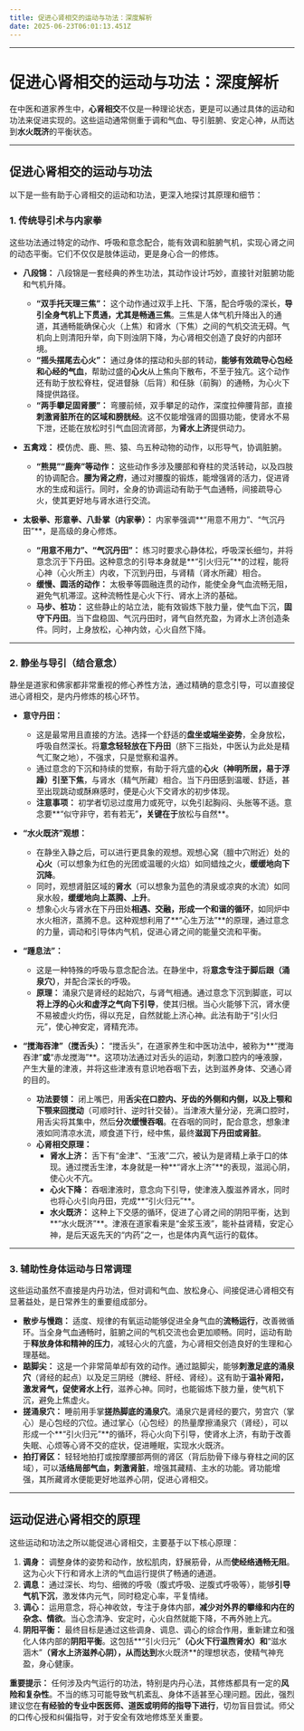 ```yaml
---
title: 促进心肾相交的运动与功法：深度解析
date: 2025-06-23T06:01:13.451Z
---
```



---

# 促进心肾相交的运动与功法：深度解析

在中医和道家养生中，**心肾相交**不仅是一种理论状态，更是可以通过具体的运动和功法来促进实现的。这些运动通常侧重于调和气血、导引脏腑、安定心神，从而达到**水火既济**的平衡状态。

---

## 促进心肾相交的运动与功法

以下是一些有助于心肾相交的运动和功法，更深入地探讨其原理和细节：

### 1. 传统导引术与内家拳

这些功法通过特定的动作、呼吸和意念配合，能有效调和脏腑气机，实现心肾之间的动态平衡。它们不仅仅是肢体运动，更是身心合一的修炼。

* **八段锦：**
    八段锦是一套经典的养生功法，其动作设计巧妙，直接针对脏腑功能和气机升降。
    * **“双手托天理三焦”：** 这个动作通过双手上托、下落，配合呼吸的深长，**导引全身气机上下贯通，尤其是畅通三焦**。三焦是人体气机升降出入的通道，其通畅能确保心火（上焦）和肾水（下焦）之间的气机交流无碍。气机向上则清阳升举，向下则浊阴下降，为心肾相交创造了良好的内部环境。
    * **“摇头摆尾去心火”：** 通过身体的摆动和头部的转动，**能够有效疏导心包经和心经的气血**，帮助过盛的**心火**从上焦向下散布，不至于独亢。这个动作还有助于放松脊柱，促进督脉（后背）和任脉（前胸）的通畅，为心火下降提供路径。
    * **“两手攀足固肾腰”：** 弯腰前倾，双手攀足的动作，深度拉伸腰背部，直接**刺激肾脏所在的区域和膀胱经**。这不仅能增强肾的固摄功能，使肾水不易下泄，还能在放松时引气血回流肾部，为**肾水上济**提供动力。

* **五禽戏：**
    模仿虎、鹿、熊、猿、鸟五种动物的动作，以形导气，协调脏腑。
    * **“熊晃”“鹿奔”等动作：** 这些动作多涉及腰部和脊柱的灵活转动，以及四肢的协调配合。**腰为肾之府**，通过对腰腹的锻炼，能增强肾的活力，促进肾水的生成和运行。同时，全身的协调运动有助于气血通畅，间接疏导心火，使其更好地与肾水进行交流。

* **太极拳、形意拳、八卦掌（内家拳）：**
    内家拳强调**“用意不用力”、“气沉丹田”**，是高级的身心修炼。
    * **“用意不用力”、“气沉丹田”：** 练习时要求心静体松，呼吸深长细匀，并将意念沉于下丹田。这种意念的引导本身就是**“引火归元”**的过程，能将心神（心火所主）内收，下沉到丹田，与肾精（肾水所藏）相合。
    * **缓慢、圆活的动作：** 太极拳等圆融连贯的动作，能使全身气血流畅无阻，避免气机滞涩。这种流畅性是心火下行、肾水上济的基础。
    * **马步、桩功：** 这些静止的站立法，能有效锻炼下肢力量，使气血下沉，**固守下丹田**。当下盘稳固、气沉丹田时，肾气自然充盈，为肾水上济创造条件。同时，上身放松，心神内敛，心火自然下降。

---

### 2. 静坐与导引（结合意念）

静坐是道家和佛家都非常重视的修心养性方法，通过精确的意念引导，可以直接促进心肾相交，是内丹修炼的核心环节。

* **意守丹田：**
    * 这是最常用且直接的方法。选择一个舒适的**盘坐或端坐姿势**，全身放松，呼吸自然深长。将**意念轻轻放在下丹田**（脐下三指处，中医认为此处是精气汇聚之地），不强求，只是觉察和温养。
    * 通过意念的下沉和持续的觉察，有助于将亢盛的**心火（神明所居，易于浮躁）引至下焦**，与肾水（精气所藏）相合。当下丹田感到温暖、舒适，甚至出现跳动或酥麻感时，便是心火下交肾水的初步体现。
    * **注意事项：** 初学者切忌过度用力或死守，以免引起胸闷、头胀等不适。意念要**“似守非守，若有若无”**，关键在于**放松与自然**。

* **“水火既济”观想：**
    * 在静坐入静之后，可以进行更具象的观想。观想心窝（膻中穴附近）处的**心火**（可以想象为红色的光团或温暖的火焰）如同蜡烛之火，**缓缓地向下沉降**。
    * 同时，观想肾脏区域的**肾水**（可以想象为蓝色的清泉或凉爽的水流）如同泉水般，**缓缓地向上蒸腾、上升**。
    * 想象心火与肾水在下丹田处**相遇、交融，形成一个和谐的循环**，如同炉中水火相济，蒸腾不息。这种观想利用了**“心生万法”**的原理，通过意念的力量，调动和引导体内气机，促进心肾之间的能量交流和平衡。

* **“踵息法”：**
    * 这是一种特殊的呼吸与意念配合法。在静坐中，将**意念专注于脚后跟（涌泉穴）**，并配合深长的呼吸。
    * **原理：** 涌泉穴是肾经的起始穴，与肾气相通。通过意念下沉到脚底，可以**将上浮的心火和虚浮之气向下引导**，使其归根。当心火能够下沉，肾水便不易被虚火灼伤，得以充足，自然就能上济心神。此法有助于“引火归元”，使心神安定，肾精充沛。

* **“搅海吞津”（搅舌头）：**
    “搅舌头”，在道家养生和中医功法中，被称为**“搅海吞津”**或**“赤龙搅海”**。这项功法通过对舌头的运动，刺激口腔内的唾液腺，产生大量的津液，并将这些津液有意识地吞咽下去，达到滋养身体、交通心肾的目的。
    * **功法要领：** 闭上嘴巴，用**舌尖在口腔内、牙齿的外侧和内侧，以及上颚和下颚来回搅动**（可顺时针、逆时针交替）。当津液大量分泌，充满口腔时，用舌尖将其集中，然后**分次缓慢吞咽**。在吞咽的同时，配合意念，想象津液如同清凉水流，顺食道下行，经中焦，最终**滋润下丹田或肾脏**。
    * **心肾相交原理：**
        * **肾水上济：** 舌下有“金津”、“玉液”二穴，被认为是肾精上承于口的体现。通过搅舌生津，本身就是一种**“肾水上济”**的表现，滋润心阴，使心火不亢。
        * **心火下降：** 吞咽津液时，意念向下引导，使津液入腹滋养肾水，同时也将心火引向丹田，完成**“引火归元”**。
        * **水火既济：** 这种上下交感的循环，促进了心肾之间的阴阳平衡，达到**“水火既济”**。津液在道家看来是“金浆玉液”，能补益肾精，安定心神，是后天返先天的“内药”之一，也是体内真气运行的载体。

---

### 3. 辅助性身体运动与日常调理

这些运动虽然不直接是内丹功法，但对调和气血、放松身心、间接促进心肾相交有显著益处，是日常养生的重要组成部分。

* **散步与慢跑：** 适度、规律的有氧运动能够促进全身气血的**流畅运行**，改善微循环。当全身气血通畅时，脏腑之间的气机交流也会更加顺畅。同时，运动有助于**释放身体和精神的压力**，减轻心火的亢盛，为心肾相交创造良好的生理和心理基础。
* **踮脚尖：** 这是一个非常简单却有效的动作。通过踮脚尖，能够**刺激足底的涌泉穴**（肾经的起点）以及足三阴经（脾经、肝经、肾经）。这有助于**温补肾阳，激发肾气，促使肾水上行**，滋养心神。同时，也能锻炼下肢力量，使气机下沉，避免上焦虚火。
* **搓涌泉穴：** 睡前用手掌**搓热脚底的涌泉穴**。涌泉穴是肾经的要穴，劳宫穴（掌心）是心包经的穴位。通过掌心（心包经）的热量摩擦涌泉穴（肾经），可以形成一个**“引火归元”**的循环，将心火向下引导，使肾水上济，有助于改善失眠、心烦等心肾不交的症状，促进睡眠，实现水火既济。
* **拍打肾区：** 轻轻地拍打或按摩腰部两侧的肾区（背后肋骨下缘与脊柱之间的区域），可以**活络局部气血，刺激肾脏**，增强其藏精、主水的功能。肾功能增强，其所藏肾水便能更好地滋养心阴，促进心肾相交。

---

## 运动促进心肾相交的原理

这些运动和功法之所以能促进心肾相交，主要基于以下核心原理：

1.  **调身：** 调整身体的姿势和动作，放松肌肉，舒展筋骨，从而**使经络通畅无阻**。这为心火下行和肾水上济的气血运行提供了畅通的通道。
2.  **调息：** 通过深长、均匀、细微的呼吸（腹式呼吸、逆腹式呼吸等），能够**引导气机下沉**，激发体内元气，同时稳定心率，平复情绪。
3.  **调心：** 运用意念，将心神收敛，专注于身体内部，**减少对外界的攀缘和内在的杂念、情欲**。当心念清净、安定时，心火自然就能下降，不再外驰上亢。
4.  **阴阳平衡：** 最终目标是通过这些调身、调息、调心的综合作用，重新建立和强化人体内部的**阴阳平衡**。这包括**“引火归元”**（心火下行温煦肾水）和**“滋水涵木”**（肾水上济滋养心阴），从而达到**水火既济**的理想状态，使精气神充盈，身心健康。

**重要提示：** 任何涉及内气运行的功法，特别是内丹心法，其修炼都具有一定的**风险和复杂性**。不当的练习可能导致气机紊乱、身体不适甚至心理问题。因此，强烈建议您在**有经验的专业中医医师、道医或明师的指导下进行**，切勿盲目尝试。师父的口传心授和纠偏指导，对于安全有效地修炼至关重要。
